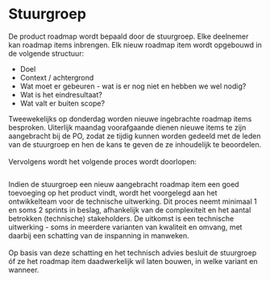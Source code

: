 # Stuurgroep

De product roadmap wordt bepaald door de stuurgroep. Elke deelnemer kan roadmap items inbrengen. Elk nieuw roadmap item wordt opgebouwd in de volgende structuur:&#x20;

* Doel
* Context / achtergrond
* Wat moet er gebeuren - wat is er nog niet en hebben we wel nodig?
* Wat is het eindresultaat?
* Wat valt er buiten scope?

Tweewekelijks op donderdag worden nieuwe ingebrachte roadmap items besproken. Uiterlijk maandag voorafgaande dienen nieuwe items te zijn aangebracht bij de PO, zodat ze tijdig kunnen worden gedeeld met de leden van de stuurgroep en hen de kans te geven de ze inhoudelijk te beoordelen. \
\
Vervolgens wordt het volgende proces wordt doorlopen:&#x20;

<figure><img src="../../.gitbook/assets/roadmap.png" alt=""><figcaption></figcaption></figure>

Indien de stuurgroep een nieuw aangebracht roadmap item een goed toevoeging op het product vindt, wordt het voorgelegd aan het ontwikkelteam voor de technische uitwerking. Dit proces neemt minimaal 1 en soms 2 sprints in beslag, afhankelijk van de complexiteit en het aantal betrokken (technische) stakeholders. De uitkomst is een technische uitwerking - soms in meerdere varianten van kwaliteit en omvang, met daarbij een schatting van de inspanning in manweken. \
\
Op basis van deze schatting en het technisch advies besluit de stuurgroep óf ze het roadmap item daadwerkelijk wil laten bouwen, in welke variant en wanneer.&#x20;
